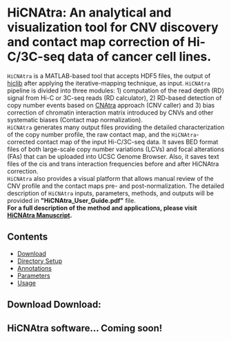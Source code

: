 # HiCNAtra: An analytical and visualization tool for CNV discovery and contact map correction of Hi-C/3C-seq data of cancer cell lines. 

`HiCNAtra` is a MATLAB-based tool that accepts HDF5 files, the output of [hiclib](https://mirnylab.bitbucket.io/hiclib/index.html?) after applying the iterative-mapping technique, as input. `HiCNAtra` pipeline is divided into three modules: 1) computation of the read depth (RD) signal from Hi-C or 3C-seq reads (RD calculator), 2) RD-based detection of copy number events based on [CNAtra](https://github.com/AISKhalil/CNAtra) approach (CNV caller) and 3) bias correction of chromatin interaction matrix introduced by CNVs and other systematic biases (Contact map normalization).  
`HiCNAtra` generates many output files providing the detailed characterization of the copy number profile, the raw contact map, and the `HiCNAtra`-corrected contact map of the input Hi-C/3C-seq data. It saves BED format files of both large-scale copy number variations (LCVs) and focal alterations (FAs) that can be uploaded into UCSC Genome Browser. Also, it saves text files of the cis and trans interaction frequencies before and after HiCNAtra correction.  
`HiCNAtra` also provides a visual platform that allows manual review of the CNV profile and the contact maps pre- and post-normalization. The detailed description of `HiCNAtra` inputs, parameters, methods, and outputs will be provided in **"HiCNAtra_User_Guide.pdf"** file.  
**For a full description of the method and applications, please visit [HiCNAtra Manuscript](https://www.biorxiv.org/content/10.1101/798710v1).**
  
## Contents
- [Download](#Download)
- [Directory Setup](#directory_setup)
- [Annotations](#annotations)
- [Parameters](#parameters)
- [Usage](#usage)

## <a name="Download"></a>Download Download:









## HiCNAtra software... Coming soon!  

